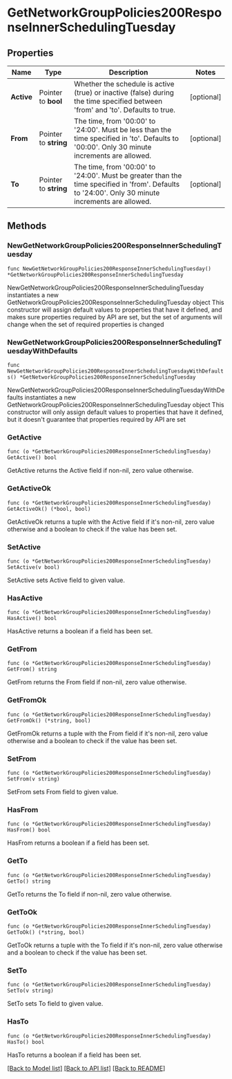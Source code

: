 # GetNetworkGroupPolicies200ResponseInnerSchedulingTuesday

## Properties

Name | Type | Description | Notes
------------ | ------------- | ------------- | -------------
**Active** | Pointer to **bool** | Whether the schedule is active (true) or inactive (false) during the time specified between &#39;from&#39; and &#39;to&#39;. Defaults to true. | [optional] 
**From** | Pointer to **string** | The time, from &#39;00:00&#39; to &#39;24:00&#39;. Must be less than the time specified in &#39;to&#39;. Defaults to &#39;00:00&#39;. Only 30 minute increments are allowed. | [optional] 
**To** | Pointer to **string** | The time, from &#39;00:00&#39; to &#39;24:00&#39;. Must be greater than the time specified in &#39;from&#39;. Defaults to &#39;24:00&#39;. Only 30 minute increments are allowed. | [optional] 

## Methods

### NewGetNetworkGroupPolicies200ResponseInnerSchedulingTuesday

`func NewGetNetworkGroupPolicies200ResponseInnerSchedulingTuesday() *GetNetworkGroupPolicies200ResponseInnerSchedulingTuesday`

NewGetNetworkGroupPolicies200ResponseInnerSchedulingTuesday instantiates a new GetNetworkGroupPolicies200ResponseInnerSchedulingTuesday object
This constructor will assign default values to properties that have it defined,
and makes sure properties required by API are set, but the set of arguments
will change when the set of required properties is changed

### NewGetNetworkGroupPolicies200ResponseInnerSchedulingTuesdayWithDefaults

`func NewGetNetworkGroupPolicies200ResponseInnerSchedulingTuesdayWithDefaults() *GetNetworkGroupPolicies200ResponseInnerSchedulingTuesday`

NewGetNetworkGroupPolicies200ResponseInnerSchedulingTuesdayWithDefaults instantiates a new GetNetworkGroupPolicies200ResponseInnerSchedulingTuesday object
This constructor will only assign default values to properties that have it defined,
but it doesn't guarantee that properties required by API are set

### GetActive

`func (o *GetNetworkGroupPolicies200ResponseInnerSchedulingTuesday) GetActive() bool`

GetActive returns the Active field if non-nil, zero value otherwise.

### GetActiveOk

`func (o *GetNetworkGroupPolicies200ResponseInnerSchedulingTuesday) GetActiveOk() (*bool, bool)`

GetActiveOk returns a tuple with the Active field if it's non-nil, zero value otherwise
and a boolean to check if the value has been set.

### SetActive

`func (o *GetNetworkGroupPolicies200ResponseInnerSchedulingTuesday) SetActive(v bool)`

SetActive sets Active field to given value.

### HasActive

`func (o *GetNetworkGroupPolicies200ResponseInnerSchedulingTuesday) HasActive() bool`

HasActive returns a boolean if a field has been set.

### GetFrom

`func (o *GetNetworkGroupPolicies200ResponseInnerSchedulingTuesday) GetFrom() string`

GetFrom returns the From field if non-nil, zero value otherwise.

### GetFromOk

`func (o *GetNetworkGroupPolicies200ResponseInnerSchedulingTuesday) GetFromOk() (*string, bool)`

GetFromOk returns a tuple with the From field if it's non-nil, zero value otherwise
and a boolean to check if the value has been set.

### SetFrom

`func (o *GetNetworkGroupPolicies200ResponseInnerSchedulingTuesday) SetFrom(v string)`

SetFrom sets From field to given value.

### HasFrom

`func (o *GetNetworkGroupPolicies200ResponseInnerSchedulingTuesday) HasFrom() bool`

HasFrom returns a boolean if a field has been set.

### GetTo

`func (o *GetNetworkGroupPolicies200ResponseInnerSchedulingTuesday) GetTo() string`

GetTo returns the To field if non-nil, zero value otherwise.

### GetToOk

`func (o *GetNetworkGroupPolicies200ResponseInnerSchedulingTuesday) GetToOk() (*string, bool)`

GetToOk returns a tuple with the To field if it's non-nil, zero value otherwise
and a boolean to check if the value has been set.

### SetTo

`func (o *GetNetworkGroupPolicies200ResponseInnerSchedulingTuesday) SetTo(v string)`

SetTo sets To field to given value.

### HasTo

`func (o *GetNetworkGroupPolicies200ResponseInnerSchedulingTuesday) HasTo() bool`

HasTo returns a boolean if a field has been set.


[[Back to Model list]](../README.md#documentation-for-models) [[Back to API list]](../README.md#documentation-for-api-endpoints) [[Back to README]](../README.md)


